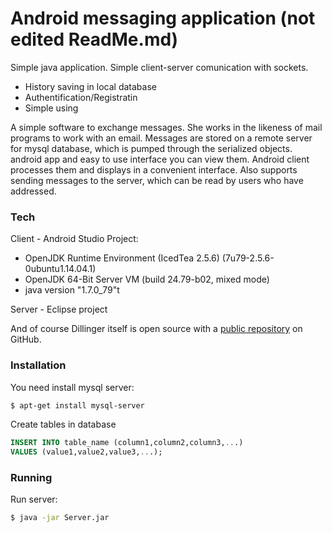  
# Android messaging application (not edited ReadMe.md)

Simple java application. Simple client-server comunication with sockets.

  - History saving in local database
  - Authentification/Registratin
  - Simple using


A simple software to exchange messages. She works in the likeness of mail programs to work with an email. Messages are stored on a remote server for mysql database, which is pumped through the serialized objects. android app and easy to use interface you can view them. Android client processes them and displays in a convenient interface. Also supports sending messages to the server, which can be read by users who have addressed.

### Tech

Client - Android Studio Project:

* OpenJDK Runtime Environment (IcedTea 2.5.6) (7u79-2.5.6-0ubuntu1.14.04.1)
* OpenJDK 64-Bit Server VM (build 24.79-b02, mixed mode)
* java version "1.7.0_79"t

Server - Eclipse project


And of course Dillinger itself is open source with a [public repository](https://github.com/joemccann/dillinger) on GitHub.

### Installation

You need install mysql server:

```sh
$ apt-get install mysql-server
```
Create tables in database
```sql
INSERT INTO table_name (column1,column2,column3,...)
VALUES (value1,value2,value3,...);
```

### Running
Run server:
```sh
$ java -jar Server.jar
```
